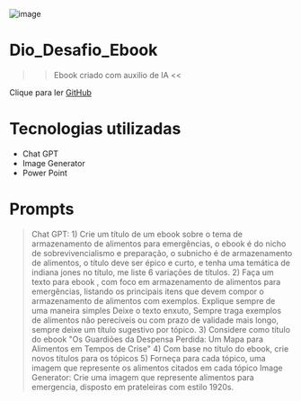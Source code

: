 ![image](https://github.com/user-attachments/assets/b62b24ee-1c43-4a5f-abc2-dcb30c6946df)

# Dio_Desafio_Ebook

>>  Ebook criado com auxilio de IA <<

Clique para ler
[GitHub](https://github.com)



# Tecnologias utilizadas
- Chat GPT
- Image Generator
- Power Point
  
# Prompts
> Chat GPT: 1) Crie um título de um ebook sobre o tema de armazenamento de alimentos para emergências, o ebook é do nicho de sobrevivencialismo e preparação, o subnicho é de armazenamento de alimentos, o título deve ser épico e curto, e tenha uma temática de indiana jones no título, me liste 6 variações de títulos.
            2) Faça um texto para ebook , com foco em armazenamento de alimentos para emergências, listando os principais itens que devem compor o armazenamento de alimentos com exemplos. Explique sempre de uma maneira simples Deixe o texto enxuto, Sempre traga exemplos de alimentos não perecíveis ou com prazo de validade mais longo, sempre deixe um título sugestivo por tópico.
            3) Considere como título do ebook "Os Guardiões da Despensa Perdida: Um Mapa para Alimentos em Tempos de Crise"
            4) Com base no título do ebook, crie novos títulos para os tópicos
            5) Forneça para cada tópico, uma imagem que represente os alimentos citados em cada tópico
> Image Generator: Crie uma imagem que represente alimentos para emergencia, disposto em prateleiras com estilo 1920s.





